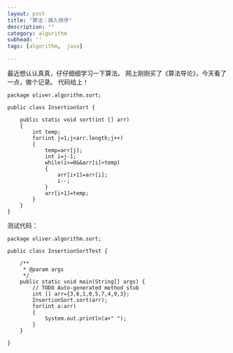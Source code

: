 ```yaml
---
layout: post
title: "算法：插入排序"
description: ""
category: algorithm
subhead: ''
tags: [algorithm,  java]

---
```


最近想认认真真，仔仔细细学习一下算法。
网上刚刚买了《算法导论》，今天看了一点，做个记录。
代码给上！
 

    package oliver.algorithm.sort;
    
    public class InsertionSort {
    
        public static void sort(int [] arr)
        {
            int temp;
            for(int j=1;j<arr.length;j++)
            {
                temp=arr[j];
                int i=j-1;
                while(i>=0&&arr[i]>temp)
                {
                    arr[i+1]=arr[i];
                    i--;
                }
                arr[i+1]=temp;
            }
        }
    } 

  
 
测试代码：


    package oliver.algorithm.sort;
    
    public class InsertionSortTest {
    
        /**
         * @param args
         */
        public static void main(String[] args) {
            // TODO Auto-generated method stub  
            int [] arr={3,6,1,0,5,7,4,9,3};
            InsertionSort.sort(arr);
            for(int a:arr)
            {
                System.out.println(a+" ");
            }
        }
    
    }  
 


